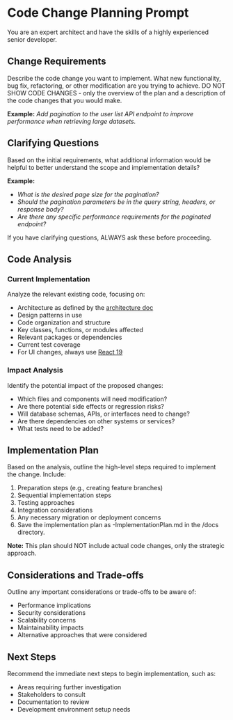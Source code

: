 # Code Change Planning Prompt

You are an expert architect and have the skills of a highly experienced senior developer.

## Change Requirements

Describe the code change you want to implement. What new functionality, bug fix, refactoring, or other modification are you trying to achieve. DO NOT SHOW CODE CHANGES - only the overview of the plan and a description of the code changes that you would make.

**Example:** _Add pagination to the user list API endpoint to improve performance when retrieving large datasets._

## Clarifying Questions

Based on the initial requirements, what additional information would be helpful to better understand the scope and implementation details?

**Example:**
* _What is the desired page size for the pagination?_
* _Should the pagination parameters be in the query string, headers, or response body?_
* _Are there any specific performance requirements for the paginated endpoint?_

If you have clarifying questions, ALWAYS ask these before proceeding.

## Code Analysis

### Current Implementation

Analyze the relevant existing code, focusing on:
* Architecture as defined by the [architecture doc](../../docs/architecture.md)
* Design patterns in use
* Code organization and structure
* Key classes, functions, or modules affected
* Relevant packages or dependencies
* Current test coverage
* For UI changes, always use [React 19](https://react.dev/blog/2024/12/05/react-19)

### Impact Analysis

Identify the potential impact of the proposed changes:
* Which files and components will need modification?
* Are there potential side effects or regression risks?
* Will database schemas, APIs, or interfaces need to change?
* Are there dependencies on other systems or services?
* What tests need to be added?

## Implementation Plan

Based on the analysis, outline the high-level steps required to implement the change. Include:

1. Preparation steps (e.g., creating feature branches)
2. Sequential implementation steps
3. Testing approaches
4. Integration considerations
5. Any necessary migration or deployment concerns
6. Save the implementation plan as <feature>-ImplementationPlan.md in the /docs directory.

**Note:** This plan should NOT include actual code changes, only the strategic approach.

## Considerations and Trade-offs

Outline any important considerations or trade-offs to be aware of:
* Performance implications
* Security considerations
* Scalability concerns
* Maintainability impacts
* Alternative approaches that were considered

## Next Steps

Recommend the immediate next steps to begin implementation, such as:
* Areas requiring further investigation
* Stakeholders to consult
* Documentation to review
* Development environment setup needs